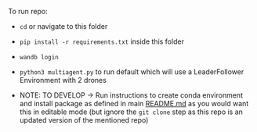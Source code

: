 To run repo:

- `cd` or navigate to this folder
- `pip install -r requirements.txt` inside this folder
- `wandb login`
- `python3 multiagent.py` to run default which will use a LeaderFollower Environment with 2 drones

- NOTE: TO DEVELOP -> Run instructions to create conda environment and install package as defined in main [README.md](../../../README.md#requirements-and-installation) as you would want this in editable mode (but ignore the `git clone` step as this repo is an updated version of the mentioned repo)